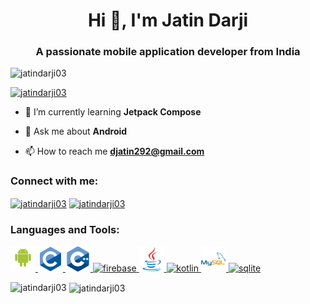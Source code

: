 <h1 align="center">Hi 👋, I'm Jatin Darji</h1>
<h3 align="center">A passionate mobile application developer from India</h3>

<p align="left"> <img src="https://komarev.com/ghpvc/?username=jatindarji03&label=Profile%20views&color=0e75b6&style=flat" alt="jatindarji03" /> </p>

<p align="left"> <a href="https://twitter.com/jatindarji03" target="blank"><img src="https://img.shields.io/twitter/follow/jatindarji03?logo=twitter&style=for-the-badge" alt="jatindarji03" /></a> </p>

- 🌱 I’m currently learning **Jetpack Compose**

- 💬 Ask me about **Android**

- 📫 How to reach me **djatin292@gmail.com**

<h3 align="left">Connect with me:</h3>
<p align="left">
<a href="https://twitter.com/jatindarji03" target="blank"><img align="center" src="https://raw.githubusercontent.com/rahuldkjain/github-profile-readme-generator/master/src/images/icons/Social/twitter.svg" alt="jatindarji03" height="30" width="40" /></a>
<a href="https://instagram.com/jatindarji03" target="blank"><img align="center" src="https://raw.githubusercontent.com/rahuldkjain/github-profile-readme-generator/master/src/images/icons/Social/instagram.svg" alt="jatindarji03" height="30" width="40" /></a>
</p>

<h3 align="left">Languages and Tools:</h3>
<p align="left"> <a href="https://developer.android.com" target="_blank" rel="noreferrer"> <img src="https://raw.githubusercontent.com/devicons/devicon/master/icons/android/android-original-wordmark.svg" alt="android" width="40" height="40"/> </a> <a href="https://www.cprogramming.com/" target="_blank" rel="noreferrer"> <img src="https://raw.githubusercontent.com/devicons/devicon/master/icons/c/c-original.svg" alt="c" width="40" height="40"/> </a> <a href="https://www.w3schools.com/cpp/" target="_blank" rel="noreferrer"> <img src="https://raw.githubusercontent.com/devicons/devicon/master/icons/cplusplus/cplusplus-original.svg" alt="cplusplus" width="40" height="40"/> </a> <a href="https://firebase.google.com/" target="_blank" rel="noreferrer"> <img src="https://www.vectorlogo.zone/logos/firebase/firebase-icon.svg" alt="firebase" width="40" height="40"/> </a> <a href="https://www.java.com" target="_blank" rel="noreferrer"> <img src="https://raw.githubusercontent.com/devicons/devicon/master/icons/java/java-original.svg" alt="java" width="40" height="40"/> </a> <a href="https://kotlinlang.org" target="_blank" rel="noreferrer"> <img src="https://www.vectorlogo.zone/logos/kotlinlang/kotlinlang-icon.svg" alt="kotlin" width="40" height="40"/> </a> <a href="https://www.mysql.com/" target="_blank" rel="noreferrer"> <img src="https://raw.githubusercontent.com/devicons/devicon/master/icons/mysql/mysql-original-wordmark.svg" alt="mysql" width="40" height="40"/> </a> <a href="https://www.sqlite.org/" target="_blank" rel="noreferrer"> <img src="https://www.vectorlogo.zone/logos/sqlite/sqlite-icon.svg" alt="sqlite" width="40" height="40"/> </a> </p>

<p><img align="left" src="https://github-readme-stats.vercel.app/api/top-langs?username=jatindarji03&show_icons=true&locale=en&layout=compact" alt="jatindarji03" /></p>

<p>&nbsp;<img align="center" src="https://github-readme-stats.vercel.app/api?username=jatindarji03&show_icons=true&locale=en" alt="jatindarji03" /></p>
